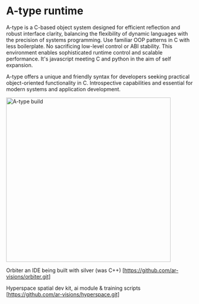 # A-type runtime
A-type is a C-based object system designed for efficient reflection and robust interface clarity, balancing the flexibility of dynamic languages with the precision of systems programming. Use familiar OOP patterns in C with less boilerplate.  No sacrificing low-level control or ABI stability. This environment enables sophisticated runtime control and scalable performance.  It's javascript meeting C and python in the aim of self expansion.

A-type offers a unique and friendly syntax for developers seeking practical object-oriented functionality in C. Introspective capabilities and essential for modern systems and application development.

<a href="https://github.com/ar-visions/A/actions/workflows/build.yml">
  <img src="https://github.com/ar-visions/A/actions/workflows/build.yml/badge.svg" alt="A-type build" width="444">
</a>

Orbiter
an IDE being built with silver (was C++)
[https://github.com/ar-visions/orbiter.git]

Hyperspace
spatial dev kit, ai module & training scripts
[https://github.com/ar-visions/hyperspace.git]
